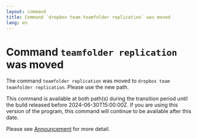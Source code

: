 ```yaml
---
layout: command
title: Command `dropbox team teamfolder replication` was moved
lang: en
---
```


# Command `teamfolder replication` was moved

The command `teamfolder replication` was moved to `dropbox team teamfolder replication`. Please use the new path.

This command is available at both path(s) during the transition period until the build released before 2024-06-30T15:00:00Z. If you are using this version of the program, this command will continue to be available after this date.

Please see [Announcement](https://github.com/watermint/toolbox/discussions/799) for more detail.


